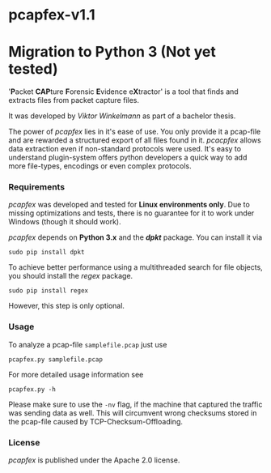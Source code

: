 # pcapfex-v1.1
# Migration to Python 3 (Not yet tested)
'**P**acket **CAP**ture **F**orensic **E**vidence e**X**tractor' is a tool 
that finds and extracts files from packet capture files.

It was developed by _Viktor Winkelmann_ as part of a bachelor thesis.

The power of _pcapfex_ lies in it's ease of use. You only provide it a
pcap-file and are rewarded a structured export of all files found in it.
_pcacpfex_ allows data extraction even if non-standard protocols were used. 
It's easy to understand plugin-system offers python developers a quick way 
to add more file-types, encodings or
even complex protocols.

### Requirements
_pcapfex_ was developed and tested for **Linux environments only**.
Due to missing optimizations and tests, there is no guarantee for it to work
under Windows (though it should work).

_pcapfex_ depends on **Python 3.x** and the **_dpkt_** package. You can install 
it via
```
sudo pip install dpkt
```

To achieve better performance using a multithreaded search for file objects, you
should install the _regex_ package.
```
sudo pip install regex
```
However, this step is only optional.


### Usage
To analyze a pcap-file ```samplefile.pcap``` just use
```
pcapfex.py samplefile.pcap
```


For more detailed usage information see
```
pcapfex.py -h
```

Please make sure to use the ```-nv``` flag, if the machine
that captured the traffic was sending data as well. This will
circumvent wrong checksums stored in the pcap-file caused by
TCP-Checksum-Offloading.

### License
_pcapfex_ is published under the Apache 2.0 license.
